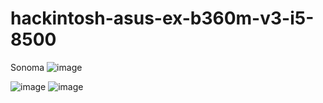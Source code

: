 # hackintosh-asus-ex-b360m-v3-i5-8500
Sonoma
![image](https://github.com/sonvirgo/hackintosh-asus-ex-b360m-v3-i5-8500/assets/10823037/d7d2eb1b-4203-43ee-8bc4-5340651349cd)

![image](https://github.com/sonvirgo/hackintosh-asus-ex-b360m-v3-i5-8500/assets/10823037/4c4b2f5b-a91c-4584-a451-28b49448fdaa)
![image](https://github.com/sonvirgo/hackintosh-asus-ex-b360m-v3-i5-8500/assets/10823037/9e543739-12f8-4149-b8e4-07ca1e36200d)
